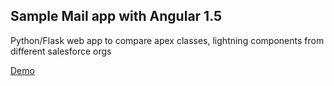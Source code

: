 ## Sample Mail app with Angular 1.5

Python/Flask web app to compare apex classes, lightning components from different salesforce orgs

[Demo](https://compare-cls.herokuapp.com/ "Direct link")
